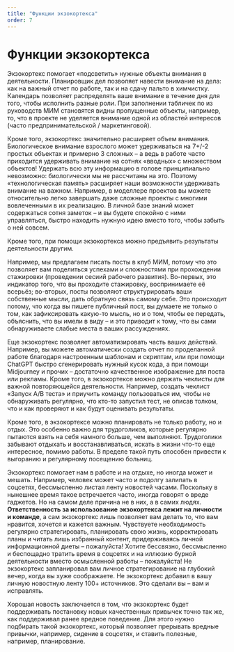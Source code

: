```yaml
---
title: "Функции экзокортекса"
order: 7
---
```


# Функции экзокортекса

Экзокортекс помогает «подсветить» нужные объекты внимания в деятельности. Планировщик дел позволяет навести внимание на дела: как на важный отчет по работе, так и на сдачу пальто в химчистку. Календарь позволяет распределять ваше внимание в течение дня для того, чтобы исполнить разные роли. При заполнении табличек по из руководств МИМ становятся видны пропущенные объекты, например, то, что в проекте не уделяется внимание одной из областей интересов (часто предпринимательской / маркетинговой).

Кроме того, экзокортекс значительно расширяет объем внимания. Биологическое внимание взрослого может удерживаться на 7+/-2 простых объектах и примерно 3 сложных – а ведь в работе часто приходится удерживать внимание на сотнях «вводных» с множеством объектов! Удержать всю эту информацию в голове принципиально невозможно: биологически мы не рассчитаны на это. Поэтому «технологическая память» расширяет наши возможности удерживать внимание на важном. Например, в моделлере проектов вы можете относительно легко завершать даже сложные проекты с многими вовлеченными в их реализацию. В личной базе знаний может содержаться сотня заметок – и вы будете спокойно с ними управляться, быстро находить нужную идею вместо того, чтобы забыть о ней совсем.

Кроме того, при помощи экзокортекса можно предъявить результаты деятельности другим.

Например, мы предлагаем писать посты в клуб МИМ, потому что это позволяет вам поделиться успехами и сложностями при прохождении стажировки (проведении сесиий рабочего развития). Во-первых, это индикатор того, что вы проходите стажировку, воспринимаете её всерьёз; во-вторых, посты позволяют структурировать ваши собственные мысли, дать обратную связь самому себе. Это происходит потому, что когда вы пишете публичный пост, вы думаете не только о том, как зафиксировать какую-то мысль, но и о том, чтобы ее передать, объяснить, что вы имели в виду – и это приводит к тому, что вы сами обнаруживаете слабые места в ваших рассуждениях.

Еще экзокортекс позволяет автоматизировать часть ваших действий. Например, вы можете автоматически создать отчет по проделанной работе благодаря настроенным шаблонам и скриптам, или при помощи ChatGPT быстро сгенерировать нужный кусок кода, а при помощи Midjourney и прочих – достаточно качественное изображение для поста или рекламы. Кроме того, в экзокортексе можно держать чеклисты для важной повторяющейся деятельности. Например, создать чеклист «Запуск А/B теста» и приучить команду пользоваться им, чтобы не обнаруживать регулярно, что кто-то запустил тест, не описав толком, что и как проверяют и как будут оценивать результаты.

Кроме того, в экзокортексе можно планировать не только работу, но и отдых. Это особенно важно для трудоголиков, которые регулярно пытаются взять на себя намного больше, чем выполняют. Трудоголики забывают отдыхать и восстанавливаться, искать в жизни что-то еще интересное, помимо работы. В пределе такой путь способен привести к выгоранию и регулярному посещению больниц.

Экзокортекс помогает нам в работе и на отдыхе, но иногда может и мешать. Например, человек может часто и подолгу залипать в соцсетях, бессмысленно листая ленту новостей часами. Поскольку в нынешнее время такое встречается часто, иногда говорят о вреде гаджетов. Но на самом деле причина не в них, а в самих людях. **Ответственность за использование** **экзокортекса** **лежит на личности и команде**, а сам экзокортекс лишь позволяет вам делать то, что вам нравится, хочется и кажется важным. Чувствуете необходимость регулярно стратегировать, планировать свою жизнь, корректировать планы и читать лишь избранный контент, придерживаясь личной информационной диеты – пожалуйста! Хотите бессвязно, бессмысленно и беспощадно тратить время в соцсетях и на иллюзию бурной деятельности вместо осмысленной работы – пожалуйста! Не экзокортекс запланировал вам личное стратегирование на глубокий вечер, когда вы хуже соображаете. Не экзокортекс добавил в вашу личную новостную ленту 100+ источников. Это сделали вы – вам и исправлять.

Хорошая новость заключается в том, что экзокортекс будет поддерживать постановку новых качественных привычек точно так же, как поддерживал ранее вредное поведение. Для этого нужно подбирать такой экзокортекс, который позволяет прерывать вредные привычки, например, сидение в соцсетях, и ставить полезные, например, планирование.